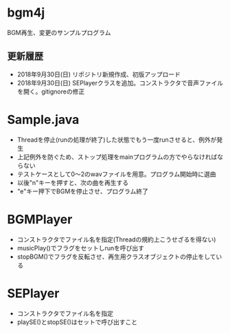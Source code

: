 # bgm4j
BGM再生、変更のサンプルプログラム

更新履歴
----
- 2018年9月30日(日) リポジトリ新規作成、初版アップロード
- 2018年9月30日(日) SEPlayerクラスを追加。コンストラクタで音声ファイルを開く。gitignoreの修正

# Sample.java
- Threadを停止(runの処理が終了)した状態でもう一度runさせると、例外が発生
- 上記例外を防ぐため、ストップ処理をmainプログラムの方でやらなければならない
- テストケースとして0〜2のwavファイルを用意。プログラム開始時に選曲
- 以後"n"キーを押すと、次の曲を再生する
- "e"キー押下でBGMを停止させ、プログラム終了

# BGMPlayer
- コンストラクタでファイル名を指定(Threadの規約上こうせざるを得ない)
- musicPlay()でフラグをセットしrunを呼び出す
- stopBGM()でフラグを反転させ、再生用クラスオブジェクトの停止をしている

# SEPlayer
- コンストラクタでファイル名を指定
- playSE()とstopSE()はセットで呼び出すこと

